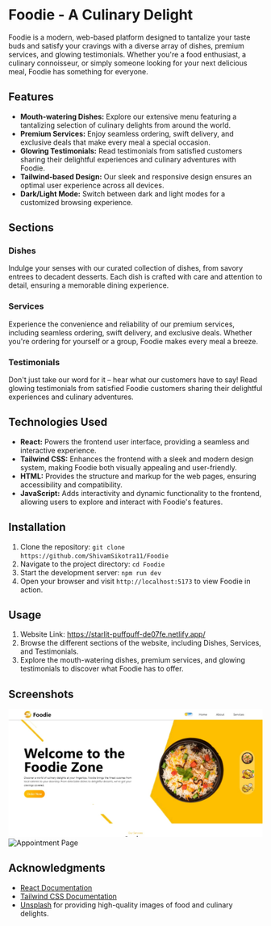 # Foodie - A Culinary Delight

Foodie is a modern, web-based platform designed to tantalize your taste buds and satisfy your cravings with a diverse array of dishes, premium services, and glowing testimonials. Whether you're a food enthusiast, a culinary connoisseur, or simply someone looking for your next delicious meal, Foodie has something for everyone.

## Features

- **Mouth-watering Dishes:** Explore our extensive menu featuring a tantalizing selection of culinary delights from around the world.
- **Premium Services:** Enjoy seamless ordering, swift delivery, and exclusive deals that make every meal a special occasion.
- **Glowing Testimonials:** Read testimonials from satisfied customers sharing their delightful experiences and culinary adventures with Foodie.
- **Tailwind-based Design:** Our sleek and responsive design ensures an optimal user experience across all devices.
- **Dark/Light Mode:** Switch between dark and light modes for a customized browsing experience.

## Sections

### Dishes

Indulge your senses with our curated collection of dishes, from savory entrees to decadent desserts. Each dish is crafted with care and attention to detail, ensuring a memorable dining experience.

### Services

Experience the convenience and reliability of our premium services, including seamless ordering, swift delivery, and exclusive deals. Whether you're ordering for yourself or a group, Foodie makes every meal a breeze.

### Testimonials

Don't just take our word for it – hear what our customers have to say! Read glowing testimonials from satisfied Foodie customers sharing their delightful experiences and culinary adventures.

## Technologies Used

- **React:** Powers the frontend user interface, providing a seamless and interactive experience.
- **Tailwind CSS:** Enhances the frontend with a sleek and modern design system, making Foodie both visually appealing and user-friendly.
- **HTML:** Provides the structure and markup for the web pages, ensuring accessibility and compatibility.
- **JavaScript:** Adds interactivity and dynamic functionality to the frontend, allowing users to explore and interact with Foodie's features.

## Installation

1. Clone the repository: `git clone https://github.com/ShivamSikotra11/Foodie`
2. Navigate to the project directory: `cd Foodie`
3. Start the development server: `npm run dev`
5. Open your browser and visit `http://localhost:5173` to view Foodie in action.

## Usage
1. Website Link: https://starlit-puffpuff-de07fe.netlify.app/
2. Browse the different sections of the website, including Dishes, Services, and Testimonials.
3. Explore the mouth-watering dishes, premium services, and glowing testimonials to discover what Foodie has to offer.


## Screenshots
![Appointment Page](hero.jpg)
![Appointment Page](section.jpg)


## Acknowledgments

- [React Documentation](https://reactjs.org/docs/getting-started.html)
- [Tailwind CSS Documentation](https://tailwindcss.com/docs)
- [Unsplash](https://unsplash.com/) for providing high-quality images of food and culinary delights.
